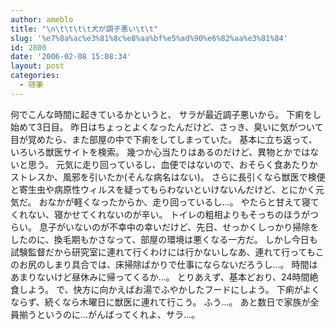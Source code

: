 ```yaml
---
author: ameblo
title: "\n\t\t\t\t犬が調子悪い\t\t"
slug: '%e7%8a%ac%e3%81%8c%e8%aa%bf%e5%ad%90%e6%82%aa%e3%81%84'
id: 2800
date: '2006-02-08 15:08:34'
layout: post
categories:
  - 随筆
---
```


何でこんな時間に起きているかというと、 サラが最近調子悪いから。 下痢をし始めて3日目。 昨日はちょっとよくなったんだけど、さっき、臭いに気がついて目が覚めたら、また部屋の中で下痢をしてしまっていた。 基本に立ち返って、いろいろ獣医サイトを検索。 幾つか心当たりはあるのだけど、異物とかではないと思う。 元気に走り回っているし、血便ではないので、おそらく食あたりかストレスか、風邪を引いたか(そんな病名はない)。 さらに長引くなら獣医で検便と寄生虫や病原性ウィルスを疑ってもらわないといけないんだけど、とにかく元気だ。 おなかが軽くなったからか、走り回っているし…。 やたらと甘えて寝てくれない、寝かせてくれないのが辛い。 トイレの粗相よりもそっちのほうがつらい。 息子がいないのが不幸中の幸いだけど、先日、せっかくしっかり掃除をしたのに、換毛期もかさなって、部屋の環境は悪くなる一方だ。 しかし今日も試験監督だから研究室に連れて行くわけには行かないしなあ、連れて行ってもこのお尻のしまり具合では、床掃除ばかりで仕事にならないだろうし…。 時間はあまりないけど昼休みに帰ってくるか…。 とりあえず、基本どおり、24時間絶食しよう。 で、快方に向かえばお湯でふやかしたフードにしよう。 下痢がよくならず、続くなら木曜日に獣医に連れて行こう。 ふう…。 あと数日で家族が全員揃うというのに…がんばってくれよ、サラ…。